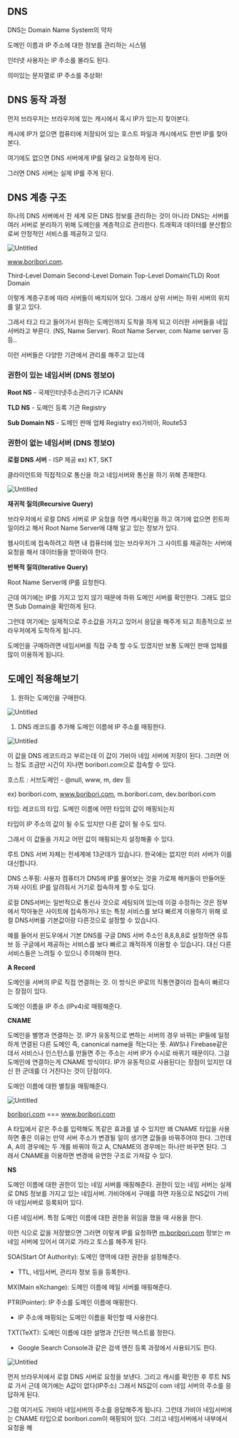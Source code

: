 ## DNS

DNS는 Domain Name System의 약자

도메인 이름과 IP 주소에 대한 정보를 관리하는 시스템

인터넷 사용자는 IP 주소를 몰라도 된다.

의미있는 문자열로 IP 주소를 추상화!

## **DNS 동작 과정**

먼저 브라우저는 브라우저에 있는 캐시에서 혹시 IP가 있는지 찾아본다.

캐시에 IP가 없으면 컴퓨터에 저장되어 있는 호스트 파일과 캐시에서도 한번 IP를 찾아본다.

여기에도 없으면 DNS 서버에게 IP를 달라고 요청하게 된다.

그러면 DNS 서버는 실제 IP를 주게 된다.

## **DNS 계층 구조**

하나의 DNS 서버에서 전 세계 모든 DNS 정보를 관리하는 것이 아니라 DNS는 서버를 여러 서버로 분리하기 위해 도메인을 계층적으로 관리한다. 트래픽과 데이터를 분산함으로써 안정적인 서비스를 제공하고 있다.

![Untitled](https://s3-us-west-2.amazonaws.com/secure.notion-static.com/d6377582-3fae-4d42-8f08-35ea43254327/Untitled.png)

www.boribori.com.

Third-Level Domain Second-Level Domain Top-Level Domain(TLD) Root Domain

이렇게 계층구조에 따라 서버들이 배치되어 있다. 그래서 상위 서버는 하위 서버의 위치를 알고 있다.

그래서 타고 타고 들어가서 원하는 도메인까지 도착을 하게 되고 이러한 서버들을 네임 서버라고 부른다. (NS, Name Server). Root Name Server, com Name server 등등..

이런 서버들은 다양한 기관에서 관리를 해주고 있는데

### 권한이 있는 네임서버 (DNS 정보O)

**Root NS** - 국제인터넷주소관리기구 ICANN

**TLD NS** - 도메인 등록 기관 Registry

**Sub Domain NS** - 도메인 판매 업체 Registry ex)가비아, Route53

### 권한이 없는 네임서버 (DNS 정보O)

**로컬 DNS 서버** - ISP 제공 ex) KT, SKT

클라이언트와 직접적으로 통신을 하고 네임서버와 통신을 하기 위해 존재한다. 

![Untitled](https://s3-us-west-2.amazonaws.com/secure.notion-static.com/94ab502c-e90e-4dda-894c-dc4d2e26c2c8/Untitled.png)

**재귀적 질의(Recursive Query)**

브라우저에서 로컬 DNS 서버로 IP 요청을 하면 캐시확인을 하고 여기에 없으면 힌트파일이라고 해서 Root Name Server에 대해 알고 있는 정보가 있다. 

웹사이트에 접속하려고 하면 내 컴퓨터에 있는 브라우저가 그 사이트를 제공하는 서버에 요청을 해서 데이터들을 받아와야 한다. 

**반복적 질의(Iterative Query)**

Root Name Server에 IP를 요청한다. 

근데 여기에는 IP를 가지고 있지 않기 때문에 하위 도메인 서버를 확인한다. 그래도 없으면 Sub Domain을 확인하게 된다.

그런데 여기에는 실제적으로 주소값을 가지고 있어서 응답을 해주게 되고 최종적으로 브라우저에게 도착하게 됩니다. 

도메인을 구매하려면 네임서버를 직접 구축 할 수도 있겠지만 보통 도메인 판매 업체를 많이 이용하게 됩니다. 

## 도메인 적용해보기

1. 원하는 도메인을 구매한다.

![Untitled](https://s3-us-west-2.amazonaws.com/secure.notion-static.com/ff355ecc-4414-416b-a612-7f6f734ec471/Untitled.png)

1. DNS 레코드를 추가해 도메인 이름에 IP 주소를 매핑한다.

![Untitled](https://s3-us-west-2.amazonaws.com/secure.notion-static.com/c13bc468-e6de-45a1-8cd3-ed0a380f64f9/Untitled.png)

이 값을 DNS 레코드라고 부르는데 이 값이 가비아 네임 서버에 저장이 된다. 그러면 어느 정도 조금만 시간이 지나면  boribori.com으로 접속할 수 있다.

호스트 : 서브도메인 - @null, www, m, dev 등

ex) boribori.com, www.boribori.com, m.boribori.com, dev.boribori.com

타입: 레코드의 타입. 도메인 이름에 어떤 타입의 값이 매핑되는지 

타입이 IP 주소의 값이 될 수도 있지만 다른 값이 될 수도 있다.

그래서 이 값들을 가지고 어떤 값이 매핑되는지 설정해줄 수 있다.

루트 DNS 서버 자체는 전세계에 13군데가 있습니다. 한국에는 없지만 미러 서버가 이를 대신합니다. 

DNS 스푸핑: 사용자 컴퓨터가 DNS에 IP를 물어보는 것을 가로채 해커들이 만들어둔 가짜 사이트 IP를 알려줘서 거기로 접속하게 할 수도 있다.

로컬 DNS서버는 일반적으로 통신사 것으로 세팅되어 있는데 이걸 수정하는 것은 정부에서 막아놓은 사이트에 접속하거나 또는 특정 서비스를 보다 빠르게 이용하기 위해 로컬 DNS서버를 기본값이랑 다른것으로 설정할 수 있습니다.

예를 들어서 윈도우에서 기본 DNS를 구글 DNS 서버 주소인 8,8,8,8로 설정하면 유튜브 등 구글에서 제공하는 서비스를 보다 빠르고 쾌적하게 이용할 수 있습니다. 대신 다른 서비스들은 느려질 수 있으니 주의해야 한다.

**A Record**

도메인을 서버의 IP로 직접 연결하는 것. 이 방식은 IP로의 직통연결이라 접속이 빠르다는 장점이 있다.

도메인 이름을 IP 주소 (IPv4)로 매핑해준다.

**CNAME**

도메인을 별명과 연결하는 것. IP가 유동적으로 변하는 서버의 경우 바뀌는 IP들에 일정하게 연결된 다른 도메인 즉, canonical name을 적는다는 뜻. AWS나 Firebase같은 데서 서비스나 인스턴스를 만들면 주는 주소는 서버 IP가 수시로 바뀌기 때문이다. 그걸 도메인에 연결하는게 CNAME 방식이다. IP가 유동적으로 사용된다는 장점이 있지만 대신 한 군데를 더 거친다는 것이 단점이다.

도메인 이름에 대한 별칭을 매핑해준다.

![Untitled](https://s3-us-west-2.amazonaws.com/secure.notion-static.com/981e5c8f-cb9b-49c5-97c5-b7fb21582058/Untitled.png)

[boribori.com](http://boribori.com) === www.boribori.com

A 타입에서 같은 주소를 입력해도 똑같은 효과를 낼 수 있지만 왜 CNAME 타입을 사용하면 좋은 이유는 만약 서버 주소가 변경될 일이 생기면 값들을 바꿔주어야 한다. 그런데 A, A의 경우에는 두 개를 바꿔야 하고 A, CNAME의 경우에는 하나만 바꾸면 된다. 그래서 CNAME을 이용하면 변경에 유연한 구조로 가져갈 수 있다.

**NS**

도메인 이름에 대한 권한이 있는 네임 서버를 매핑해준다. 권한이 있는 네임 서버는 실제로 DNS 정보를 가지고 있는 네임서버. 가비아에서 구매를 하면 자동으로 NS값이 가비아 네임서버로 등록되어 있다. 

다른 네임서버. 특정 도메인 이름에 대한 권한을 위임을 했을 때 사용을 한다.

이런 식으로 값을 저장했으면 그러면 이렇게 IP를 요청하면 [m.boribori.com](http://m.boribori.com) 정보는 m 네임 서버에 있어서 여기로 가라고 토스를 해주게 된다.

SOA(Start Of Authority): 도메인 영역에 대한 권한을 설정해준다.

- TTL, 네임서버, 관리자 정보 등을 등록한다.

MX(Main eXchange): 도메인 이름에 메일 서버를 매핑해준다.

PTR(Pointer): IP 주소를 도메인 이름에 매핑한다.

- IP 주소에 매핑되는 도메인 이름을 확인할 때 사용한다.

TXT(TeXT): 도메인 이름에 대한 설명과 간단한 텍스트를 정한다.

- Google Search Console과 같은 검색 엔진 등록 과정에서 사용되기도 한다.

![Untitled](https://s3-us-west-2.amazonaws.com/secure.notion-static.com/a8b4f6ee-cc98-4698-a9c0-af66e1a4c3f2/Untitled.png)

먼저 브라우저에서 로컬 DNS 서버로 요청을 보낸다. 그리고 캐시를 확인한 후 루트 NS로 가서 근데 여기에는 A값이 없다(IP주소) 그래서 NS값이 com 네임 서버의 주소를 응답하게 된다.

그럼 여기서도 가비아 네임서버의 주소를 응답해주게 됩니다. 그런데 가비아 네임서버에는 CNAME 타입으로 boribori.com이 매핑되어 있다. 그리고 네임서버에서 내부에서 요청을 해